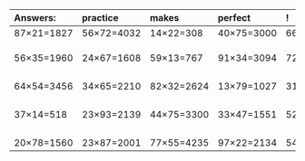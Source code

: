 | Answers: | practice | makes | perfect | ! |
| :--- | :--- | :--- | :--- | :--- |
| 87×21=1827 | 56×72=4032 | 14×22=308 | 40×75=3000 | 66×15=990 | 
|   |   |   |   |   | 
|   |   |   |   |   | 
|   |   |   |   |   | 
| 56×35=1960 | 24×67=1608 | 59×13=767 | 91×34=3094 | 72×51=3672 | 
|   |   |   |   |   | 
|   |   |   |   |   | 
|   |   |   |   |   | 
|   |   |   |   |   | 
| 64×54=3456 | 34×65=2210 | 82×32=2624 | 13×79=1027 | 31×86=2666 | 
|   |   |   |   |   | 
|   |   |   |   |   | 
|   |   |   |   |   | 
|   |   |   |   |   | 
| 37×14=518 | 23×93=2139 | 44×75=3300 | 33×47=1551 | 52×50=2600 | 
|   |   |   |   |   | 
|   |   |   |   |   | 
|   |   |   |   |   | 
|   |   |   |   |   | 
| 20×78=1560 | 23×87=2001 | 77×55=4235 | 97×22=2134 | 54×67=3618 | 
